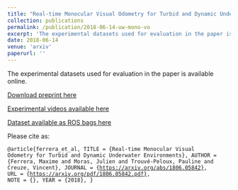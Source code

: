 ```yaml
---
title: "Real-time Monocular Visual Odometry for Turbid and Dynamic Underwater Environments"
collection: publications
permalink: /publication/2018-06-14-uw-mono-vo
excerpt: 'The experimental datasets used for evaluation in the paper is available online.'
date: 2018-06-14
venue: 'arxiv'
paperurl: ''
---
```


The experimental datasets used for evaluation in the paper is available online.

[Download preprint here](https://arxiv.org/abs/1806.05842)

[Experimental videos available here](https://www.youtube.com/channel/UCFsvlI143Evf2F2sF5Hbxuw/playlists)

[Dataset available as ROS bags here](https://seafile.lirmm.fr/d/aa84057dc29a4af8ae4a/)

Please cite as:

<code>@article{ferrera_et_al,
  TITLE = {Real-time Monocular Visual Odometry for Turbid and Dynamic Underwater Environments},
  AUTHOR = {Ferrera, Maxime and Moras, Julien and Trouvé-Peloux, Pauline and Creuze, Vincent},
  JOURNAL = {https://arxiv.org/abs/1806.05842},
  URL = {https://arxiv.org/pdf/1806.05842.pdf},
  NOTE = {},
  YEAR = {2018},
}
</code>
